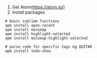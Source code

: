 1. Get Atom(https://atom.io/)
2. Install packages 
```
# basic sublime functions
apm install open-recent
apm install minimap
apm install highlight-selected
apm install minimap-highlight-selected

# parse code for specific tags eg QUITAR
apm install todo-show
```
